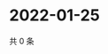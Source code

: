 # 2022-01-25

共 0 条

<!-- BEGIN WEIBO -->
<!-- 最后更新时间 Tue Jan 25 2022 06:13:45 GMT+0800 (China Standard Time) -->

<!-- END WEIBO -->
